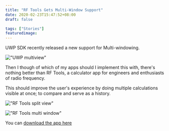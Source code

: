 ```yaml
---
title: "RF Tools Gets Multi-Window Support"
date: 2020-02-23T15:47:52+08:00
draft: false

tags: ["Stories"]
featuredimage: 
---
```


UWP SDK recently released a new support for Multi-windowing.

!["UWP multiview"](https://docs.microsoft.com/en-us/windows/uwp/design/layout/images/multi-view.gif)

Then I though of which of my apps should I implement this with, there's nothing better than RF Tools, a calculator app for engineers and enthusiasts of radio frequency.

This should improve the user's experience by doing multiple calculations visible at once; to compare and serve as a history.

!["RF Tools split view"](https://store-images.s-microsoft.com/image/apps.60377.13510798887994336.0ea597cf-9876-450a-a556-970e65ee2c51.fb038e62-7867-47a6-bab5-f147dbc3fc88?w=1399&h=787&q=90&format=jpg)

!["RF Tools multi window"](https://store-images.s-microsoft.com/image/apps.52167.13510798887994336.0ea597cf-9876-450a-a556-970e65ee2c51.1e574b1f-3491-4f87-b7e1-ad518a098b1f?w=1399&h=787&q=90&format=jpg)

You can <a href="https://www.microsoft.com/en-us/p/rf-tools/9nblggh41btt" target="_blank">download the app here</a>